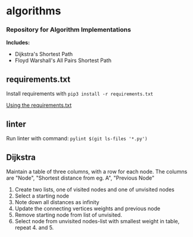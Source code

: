 # algorithms
### Repository for Algorithm Implementations
**Includes:**
- Dijkstra's Shortest Path
- Floyd Warshall's All Pairs Shortest Path

## requirements.txt
Install requirements with ```pip3 install -r requirements.txt```

[Using the requirements.txt](https://note.nkmk.me/en/python-pip-install-requirements/)

## linter
Run linter with command: ```pylint $(git ls-files '*.py')```

## Dijkstra
Maintain a table of three columns, with a row for each node.
The columns are "Node", "Shortest distance from eg. A", "Previous Node"

1. Create two lists, one of visited nodes and one of unvisited nodes
2. Select a starting node
3. Note down all distances as infinity
4. Update the connecting vertices weights and previous node
5. Remove starting node from list of unvisited.
6. Select node from unvisited nodes-list with smallest weight in table, repeat 4. and 5.
